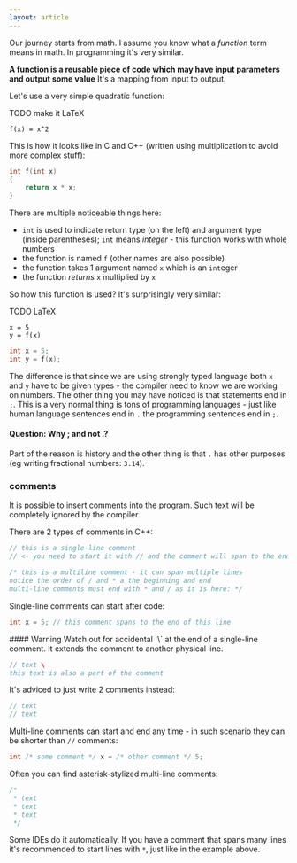 ```yaml
---
layout: article
---
```


Our journey starts from math. I assume you know what a *function* term means in math. In programming it's very similar.

**A function is a reusable piece of code which may have input parameters and output some value** It's a mapping from input to output.

Let's use a very simple quadratic function:

TODO make it LaTeX

```
f(x) = x^2
```

This is how it looks like in C and C++ (written using multiplication to avoid more complex stuff):

```c++
int f(int x)
{
    return x * x;
}
```

There are multiple noticeable things here:

- `int` is used to indicate return type (on the left) and argument type (inside parentheses); `int` means *integer* - this function works with whole numbers
- the function is named `f` (other names are also possible)
- the function takes 1 argument named `x` which is an `int`eger
- the function *returns* `x` multiplied by `x`

So how this function is used? It's surprisingly very similar:

TODO LaTeX

```
x = 5
y = f(x)
```

```c++
int x = 5;
int y = f(x);
```

The difference is that since we are using strongly typed language both `x` and `y` have to be given types - the compiler need to know we are working on numbers. The other thing you may have noticed is that statements end in `;`. This is a very normal thing is tons of programming languages - just like human language sentences end in `.` the programming sentences end in `;`.

#### Question: Why ; and not .?

Part of the reason is history and the other thing is that `.` has other purposes (eg writing fractional numbers: `3.14`).

### comments

It is possible to insert comments into the program. Such text will be completely ignored by the compiler.

There are 2 types of comments in C++:

```c++
// this is a single-line comment
// <- you need to start it with // and the comment will span to the end of line

/* this is a multiline comment - it can span multiple lines
notice the order of / and * a the beginning and end
multi-line comments must end with * and / as it is here: */
```

Single-line comments can start after code:

```c++
int x = 5; // this comment spans to the end of this line
```

<div class="note warning">
#### Warning
<i class="fas fa-exclamation-circle"></i>
Watch out for accidental `\` at the end of a single-line comment. It extends the comment to another physical line.

```c++
// text \
this text is also a part of the comment
``` 

It's adviced to just write 2 comments instead:

```c++
// text
// text
```
</div>

Multi-line comments can start and end any time - in such scenario they can be shorter than `//` comments:

```c++
int /* some comment */ x = /* other comment */ 5;
```

Often you can find asterisk-stylized multi-line comments:

```c++
/*
 * text
 * text
 * text
 */
```

Some IDEs do it automatically. If you have a comment that spans many lines it's recommended to start lines with `*`, just like in the example above.